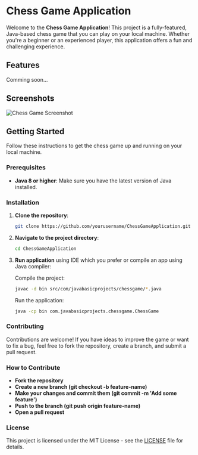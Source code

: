# Chess Game Application

Welcome to the **Chess Game Application**! This project is a fully-featured, Java-based chess game that you can play on
your local machine. Whether you're a beginner or an experienced player, this application offers a fun and challenging
experience.

## Features

Comming soon...

## Screenshots

![Chess Game Screenshot](path/to/screenshot.png)

## Getting Started

Follow these instructions to get the chess game up and running on your local machine.

### Prerequisites

- **Java 8 or higher**: Make sure you have the latest version of Java installed.

### Installation

1. **Clone the repository**:
   ```bash
   git clone https://github.com/yourusername/ChessGameApplication.git

2. **Navigate to the project directory**:
    ```bash
    cd ChessGameApplication

3. **Run application** using IDE which you prefer or compile an app using Java compiler:

   Compile the project:
   ```bash
   javac -d bin src/com/javabasicprojects/chessgame/*.java
   ```
   Run the application:
   ```bash
   java -cp bin com.javabasicprojects.chessgame.ChessGame
   ```

### Contributing

Contributions are welcome! If you have ideas to improve the game or want to fix a bug, feel free to fork the repository,
create a branch, and submit a pull request.

### How to Contribute

- **Fork the repository**
- **Create a new branch (git checkout -b feature-name)**
- **Make your changes and commit them (git commit -m 'Add some feature')**
- **Push to the branch (git push origin feature-name)**
- **Open a pull request**

### License

This project is licensed under the MIT License - see the [LICENSE](LICENSE) file for details.